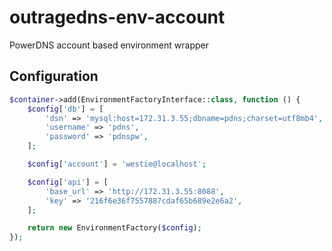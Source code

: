 # outragedns-env-account
PowerDNS account based environment wrapper

## Configuration
```PHP
$container->add(EnvironmentFactoryInterface::class, function () {
    $config['db'] = [
        'dsn' => 'mysql:host=172.31.3.55;dbname=pdns;charset=utf8mb4',
        'username' => 'pdns',
        'password' => 'pdnspw',
    ];

    $config['account'] = 'westie@localhost';

    $config['api'] = [
        'base_url' => 'http://172.31.3.55:8088',
        'key' => '216f6e36f7557887cdaf65b689e2e6a2',
    ];

    return new EnvironmentFactory($config);
});
```
